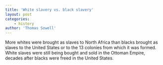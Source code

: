 ```yaml
---
title: 'White slavery vs. black slavery'
layout: post
categories:
    - history
author: 'Thomas Sowell'
---
```


More whites were brought as slaves to North Africa than blacks brought as slaves to the United States or to the 13 colonies from which it was formed. White slaves were still being bought and sold in the Ottoman Empire, decades after blacks were freed in the United States.